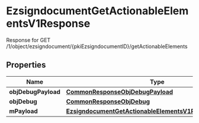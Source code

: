 

# EzsigndocumentGetActionableElementsV1Response

Response for GET /1/object/ezsigndocument/{pkiEzsigndocumentID}/getActionableElements

## Properties

| Name | Type | Description | Notes |
|------------ | ------------- | ------------- | -------------|
|**objDebugPayload** | [**CommonResponseObjDebugPayload**](CommonResponseObjDebugPayload.md) |  |  |
|**objDebug** | [**CommonResponseObjDebug**](CommonResponseObjDebug.md) |  |  [optional] |
|**mPayload** | [**EzsigndocumentGetActionableElementsV1ResponseMPayload**](EzsigndocumentGetActionableElementsV1ResponseMPayload.md) |  |  |



